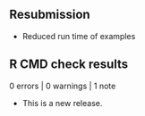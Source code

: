 ## Resubmission

* Reduced run time of examples


## R CMD check results

0 errors | 0 warnings | 1 note

* This is a new release.


